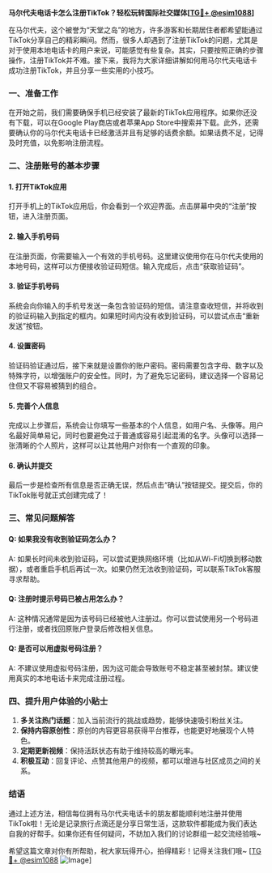 **马尔代夫电话卡怎么注册TikTok？轻松玩转国际社交媒体[[TG💪+ @esim1088](https://t.me/s/esim1088)]**

在马尔代夫，这个被誉为“天堂之岛”的地方，许多游客和长期居住者都希望能通过TikTok分享自己的精彩瞬间。然而，很多人却遇到了注册TikTok的问题，尤其是对于使用本地电话卡的用户来说，可能感觉有些复杂。其实，只要按照正确的步骤操作，注册TikTok并不难。接下来，我将为大家详细讲解如何用马尔代夫电话卡成功注册TikTok，并且分享一些实用的小技巧。

### 一、准备工作

在开始之前，我们需要确保手机已经安装了最新的TikTok应用程序。如果你还没有下载，可以在Google Play商店或者苹果App Store中搜索并下载。此外，还需要确认你的马尔代夫电话卡已经激活并且有足够的话费余额。如果话费不足，记得及时充值，以免影响注册流程。

### 二、注册账号的基本步骤

#### 1. 打开TikTok应用

打开手机上的TikTok应用后，你会看到一个欢迎界面。点击屏幕中央的“注册”按钮，进入注册页面。

#### 2. 输入手机号码

在注册页面，你需要输入一个有效的手机号码。这里建议使用你在马尔代夫使用的本地号码，这样可以方便接收验证码短信。输入完成后，点击“获取验证码”。

#### 3. 验证手机号码

系统会向你输入的手机号发送一条包含验证码的短信。请注意查收短信，并将收到的验证码输入到指定的框内。如果短时间内没有收到验证码，可以尝试点击“重新发送”按钮。

#### 4. 设置密码

验证码验证通过后，接下来就是设置你的账户密码。密码需要包含字母、数字以及特殊字符，以增强账户的安全性。同时，为了避免忘记密码，建议选择一个容易记住但又不容易被猜到的组合。

#### 5. 完善个人信息

完成以上步骤后，系统会让你填写一些基本的个人信息，如用户名、头像等。用户名最好简单易记，同时也要避免过于普通或容易引起混淆的名字。头像可以选择一张清晰的个人照片，这样可以让其他用户对你有一个直观的印象。

#### 6. 确认并提交

最后一步是检查所有信息是否正确无误，然后点击“确认”按钮提交。提交后，你的TikTok账号就正式创建完成了！

### 三、常见问题解答

#### Q: 如果我没有收到验证码怎么办？

A: 如果长时间未收到验证码，可以尝试更换网络环境（比如从Wi-Fi切换到移动数据），或者重启手机后再试一次。如果仍然无法收到验证码，可以联系TikTok客服寻求帮助。

#### Q: 注册时提示号码已被占用怎么办？

A: 这种情况通常是因为该号码已经被他人注册过。你可以尝试使用另一个号码进行注册，或者找回原账户登录后修改相关信息。

#### Q: 是否可以用虚拟号码注册？

A: 不建议使用虚拟号码注册，因为这可能会导致账号不稳定甚至被封禁。建议使用真实的本地电话卡来完成注册过程。

### 四、提升用户体验的小贴士

1. **多关注热门话题**：加入当前流行的挑战或趋势，能够快速吸引粉丝关注。
2. **保持内容原创性**：原创的内容更容易获得平台推荐，也能更好地展现个人特色。
3. **定期更新视频**：保持活跃状态有助于维持较高的曝光率。
4. **积极互动**：回复评论、点赞其他用户的视频，都可以增进与社区成员之间的关系。

### 结语

通过上述方法，相信每位拥有马尔代夫电话卡的朋友都能顺利地注册并使用TikTok啦！无论是记录旅行点滴还是分享日常生活，这款软件都能成为我们表达自我的好帮手。如果你还有任何疑问，不妨加入我们的讨论群组一起交流经验哦~

希望这篇文章对你有所帮助，祝大家玩得开心，拍得精彩！记得关注我们哦~ [[TG💪+ @esim1088](https://t.me/s/esim1088) ![Image](https://i.postimg.cc/4NQfJmqS/Snipaste-2025-05-13-00-14-12.png)]